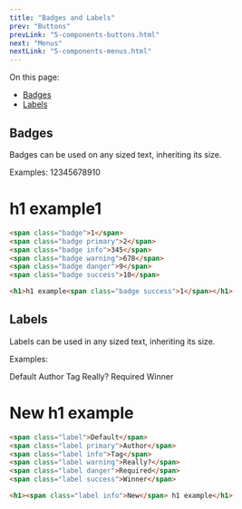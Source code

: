 ```yaml
---
title: "Badges and Labels"
prev: "Buttons"
prevLink: "5-components-buttons.html"
next: "Menus"
nextLink: "5-components-menus.html"
---
```


<div class="on-page-toc b-thin rounded mb-3e py-1e">
  <p class="mx-2e my-1e">On this page:</p>
  <ul class="menu">
    <li class="menu-item"><a href="#badges">Badges</a></li>
    <li class="menu-item"><a href="#labels">Labels</a></li>
  </ul>
</div>

## Badges

Badges can be used on any sized text, inheriting its size.

Examples: <span class="badge">1</span><span class="badge primary">2</span><span class="badge info">345</span><span class="badge warning">678</span><span class="badge danger">9</span><span class="badge success">10</span>

# h1 example<span class="badge success">1</span>

```HTML
<span class="badge">1</span>
<span class="badge primary">2</span>
<span class="badge info">345</span>
<span class="badge warning">678</span>
<span class="badge danger">9</span>
<span class="badge success">10</span>

<h1>h1 example<span class="badge success">1</span></h1>
```

## Labels

Labels can be used in any sized text, inheriting its size.

Examples:

<span class="label">Default</span>
<span class="label primary">Author</span>
<span class="label info">Tag</span>
<span class="label warning">Really?</span>
<span class="label danger">Required</span>
<span class="label success">Winner</span>

<h1><span class="label info">New</span> h1 example</h1>

```HTML
<span class="label">Default</span>
<span class="label primary">Author</span>
<span class="label info">Tag</span>
<span class="label warning">Really?</span>
<span class="label danger">Required</span>
<span class="label success">Winner</span>

<h1><span class="label info">New</span> h1 example</h1>
```